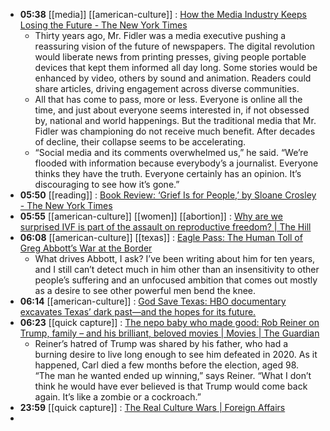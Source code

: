 - **05:38** [[media]] [[american-culture]] : [How the Media Industry Keeps Losing the Future - The New York Times](https://www.nytimes.com/2024/02/28/technology/news-media-industry-dying.html)
	- Thirty years ago, Mr. Fidler was a media executive pushing a reassuring vision of the future of newspapers. The digital revolution would liberate news from printing presses, giving people portable devices that kept them informed all day long. Some stories would be enhanced by video, others by sound and animation. Readers could share articles, driving engagement across diverse communities.
	- All that has come to pass, more or less. Everyone is online all the time, and just about everyone seems interested in, if not obsessed by, national and world happenings. But the traditional media that Mr. Fidler was championing do not receive much benefit. After decades of decline, their collapse seems to be accelerating.
	- “Social media and its comments overwhelmed us,” he said. “We’re flooded with information because everybody’s a journalist. Everyone thinks they have the truth. Everyone certainly has an opinion. It’s discouraging to see how it’s gone.”
- **05:50** [[reading]] : [Book Review: ‘Grief Is for People,’ by Sloane Crosley - The New York Times](https://www.nytimes.com/2024/02/28/books/review/grief-is-for-people-sloane-crosley.html)
- **05:55** [[american-culture]] [[women]] [[abortion]] : [Why are we surprised IVF is part of the assault on reproductive freedom? | The Hill](https://thehill.com/opinion/healthcare/4491315-why-are-we-surprised-ivf-is-part-of-the-assault-on-reproductive-freedom/)
- **06:08** [[american-culture]] [[texas]] : [Eagle Pass: The Human Toll of Greg Abbott’s War at the Border](https://www.rollingstone.com/politics/politics-features/human-toll-greg-abbott-border-war-eagle-pass-1234975140/)
	- What drives Abbott, I ask? I’ve been writing about him for ten years, and I still can’t detect much in him other than an insensitivity to other people’s suffering and an unfocused ambition that comes out mostly as a desire to see other powerful men bend the knee.
- **06:14** [[american-culture]] : [God Save Texas: HBO documentary excavates Texas’ dark past—and the hopes for its future.](https://slate.com/culture/2024/02/god-save-texas-hbo-documentary-hometown-prison-richard-linklater.html)
- **06:23** [[quick capture]] : [The nepo baby who made good: Rob Reiner on Trump, family – and his brilliant, beloved movies | Movies | The Guardian](https://www.theguardian.com/film/2024/feb/29/the-nepo-baby-who-made-good-rob-reiner-on-trump-family-and-his-brilliant-beloved-movies)
	- Reiner’s hatred of Trump was shared by his father, who had a burning desire to live long enough to see him defeated in 2020. As it happened, Carl died a few months before the election, aged 98. “The man he wanted ended up winning,” says Reiner. “What I don’t think he would have ever believed is that Trump would come back again. It’s like a zombie or a cockroach.”
- **23:59** [[quick capture]] : [The Real Culture Wars | Foreign Affairs](https://www.foreignaffairs.com/united-states/real-culture-wars)
-